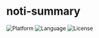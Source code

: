 # noti-summary

![Platform](https://img.shields.io/badge/Platform-Android-brightgreen.svg)
![Language](https://img.shields.io/badge/Kotlin-1.8.0-yellowgreen)
![License](https://img.shields.io/badge/License-MIT-blue.svg)

